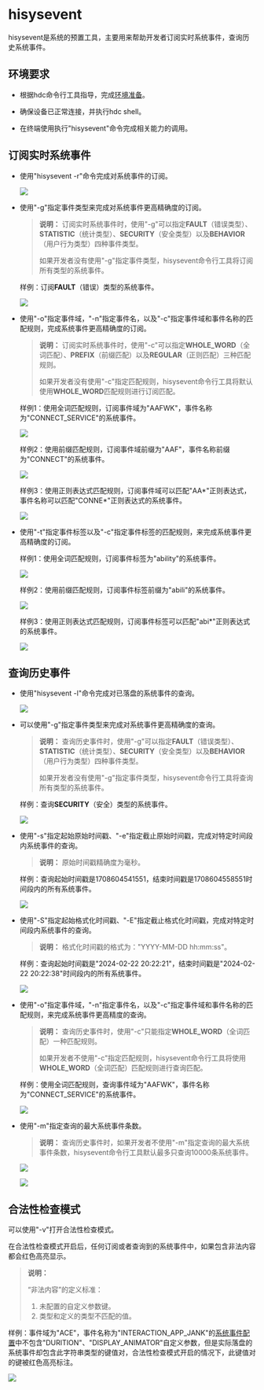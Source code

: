 # hisysevent

<!--Kit: Performance Analysis Kit-->
<!--Subsystem: HiviewDFX-->
<!--Owner: @lyj_love_code-->
<!--Designer: @tangyyan-->
<!--Tester: @gcw_KuLfPSbe-->
<!--Adviser: @foryourself-->

hisysevent是系统的预置工具，主要用来帮助开发者订阅实时系统事件，查询历史系统事件。

## 环境要求

- 根据hdc命令行工具指导，完成[环境准备](hdc.md#环境准备)。

- 确保设备已正常连接，并执行hdc shell。

- 在终端使用执行"hisysevent"命令完成相关能力的调用。

## 订阅实时系统事件

- 使用"hisysevent -r"命令完成对系统事件的订阅。

   ![](figures/hisysevent-r.png)

- 使用"-g"指定事件类型来完成对系统事件更高精确度的订阅。

  > **说明：**
  > 订阅实时系统事件时，使用"-g"可以指定**FAULT**（错误类型）、**STATISTIC**（统计类型）、**SECURITY**（安全类型）以及**BEHAVIOR**（用户行为类型）四种事件类型。
  >
  > 如果开发者没有使用"-g"指定事件类型，hisysevent命令行工具将订阅所有类型的系统事件。

  样例：订阅**FAULT**（错误）类型的系统事件。

  ![](figures/hisysevent-r-g.png)

- 使用"-o"指定事件域，"-n"指定事件名，以及"-c"指定事件域和事件名称的匹配规则，完成系统事件更高精确度的订阅。

  > **说明：**
  > 订阅实时系统事件时，使用"-c"可以指定**WHOLE_WORD**（全词匹配）、**PREFIX**（前缀匹配）以及**REGULAR**（正则匹配）三种匹配规则。
  >
  > 如果开发者没有使用"-c"指定匹配规则，hisysevent命令行工具将默认使用**WHOLE_WORD**匹配规则进行订阅匹配。

  样例1：使用全词匹配规则，订阅事件域为"AAFWK"，事件名称为"CONNECT_SERVICE"的系统事件。

  ![](figures/hisysevent-r-o-wholeword.png)

  样例2：使用前缀匹配规则，订阅事件域前缀为"AAF"，事件名称前缀为"CONNECT"的系统事件。

  ![](figures/hisysevent-r-o-prefix.png)

  样例3：使用正则表达式匹配规则，订阅事件域可以匹配"AA\*"正则表达式，事件名称可以匹配"CONNE\*"正则表达式的系统事件。

  ![](figures/hisysevent-r-o-regular.png)

- 使用"-t"指定事件标签以及"-c"指定事件标签的匹配规则，来完成系统事件更高精确度的订阅。

  样例1：使用全词匹配规则，订阅事件标签为"ability"的系统事件。

  ![](figures/hisysevent-r-t-wholeword.png)

  样例2：使用前缀匹配规则，订阅事件标签前缀为"abili"的系统事件。

  ![](figures/hisysevent-r-t-prefix.png)

  样例3：使用正则表达式匹配规则，订阅事件标签可以匹配"abi\*"正则表达式的系统事件。

  ![](figures/hisysevent-r-t-regular.png)

## 查询历史事件

- 使用"hisysevent -l"命令完成对已落盘的系统事件的查询。

  ![](figures/hisysevent-l.png)

- 可以使用"-g"指定事件类型来完成对系统事件更高精确度的查询。

  > **说明：**
  > 查询历史事件时，使用"-g"可以指定**FAULT**（错误类型）、**STATISTIC**（统计类型）、**SECURITY**（安全类型）以及**BEHAVIOR**（用户行为类型）四种事件类型。
  >
  > 如果开发者没有使用"-g"指定事件类型，hisysevent命令行工具将查询所有类型的系统事件。

  样例：查询**SECURITY**（安全）类型的系统事件。

  ![](figures/hisysevent-l-g.png)

- 使用"-s"指定起始原始时间戳、"-e"指定截止原始时间戳，完成对特定时间段内系统事件的查询。

  > **说明：**
  > 原始时间戳精确度为毫秒。

  样例：查询起始时间戳是1708604541551，结束时间戳是1708604558551时间段内的所有系统事件。

  ![](figures/hisysevent-l-s-e.png)

- 使用"-S"指定起始格式化时间戳、"-E"指定截止格式化时间戳，完成对特定时间段内系统事件的查询。

  > **说明：**
  > 格式化时间戳的格式为："YYYY-MM-DD hh:mm:ss"。

  样例：查询起始时间戳是"2024-02-22 20:22:21"，结束时间戳是"2024-02-22 20:22:38"时间段内的所有系统事件。

  ![](figures/hisysevent-l-S-E-format.png)

- 使用"-o"指定事件域，"-n"指定事件名，以及"-c"指定事件域和事件名称的匹配规则，来完成系统事件更高精度的查询。

  > **说明：**
  > 查询历史事件时，使用"-c"只能指定**WHOLE_WORD**（全词匹配）一种匹配规则。
  >
  > 如果开发者不使用"-c"指定匹配规则，hisysevent命令行工具将使用**WHOLE_WORD**（全词匹配）匹配规则进行查询匹配。

  样例：使用全词匹配规则，查询事件域为"AAFWK"，事件名称为"CONNECT_SERVICE"的系统事件。

  ![](figures/hisysevent-l-o-n-c.png)

- 使用"-m"指定查询的最大系统事件条数。

  > **说明：**
  > 查询历史事件时，如果开发者不使用"-m"指定查询的最大系统事件条数，hisysevent命令行工具默认最多只查询10000条系统事件。

  ![](figures/hisysevent-l-m.png)

  ![](figures/hisysevent-l-wc-l.png)

## 合法性检查模式

可以使用"-v"打开合法性检查模式。

在合法性检查模式开启后，任何订阅或者查询到的系统事件中，如果包含非法内容都会红色高亮显示。

> **说明：**
>
> “非法内容”的定义标准：
>
> 1. 未配置的自定义参数键。
> 2. 类型和定义的类型不匹配的值。

样例：事件域为"ACE"，事件名称为"INTERACTION_APP_JANK"的<!--RP1-->[系统事件配置](../../device-dev/subsystems/subsys-dfx-hisysevent-logging-config.md)<!--RP1End-->中不包含"DURITION"、"DISPLAY_ANIMATOR"自定义参数，但是实际落盘的系统事件却包含此字符串类型的键值对，合法性检查模式开启的情况下，此键值对的键被红色高亮标注。

![](figures/hisysevent-v.png)

